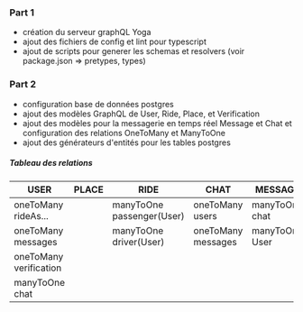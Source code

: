 ### Part 1

- création du serveur graphQL Yoga
- ajout des fichiers de config et lint pour typescript
- ajout de scripts pour generer les schemas et resolvers (voir package.json => pretypes, types)

### Part 2

- configuration base de données postgres
- ajout des modèles GraphQL de User, Ride, Place, et Verification
- ajout des modèles pour la messagerie en temps réel Message et Chat et configuration des relations
  OneToMany et ManyToOne
- ajout des générateurs d'entités pour les tables postgres

##### Tableau des relations

| USER                   | PLACE | RIDE                      | CHAT               | MESSAGE        | VERIFICATION   |
| ---------------------- | ----- | ------------------------- | ------------------ | -------------- | -------------- |
| oneToMany rideAs...    |       | manyToOne passenger(User) | oneToMany users    | manyToOne chat | manyToOne user |
| oneToMany messages     |       | manyToOne driver(User)    | oneToMany messages | manyToOne User |                |
| oneToMany verification |       |                           |                    |                |                |
| manyToOne chat         |       |                           |                    |                |                |
